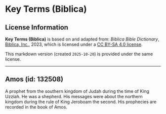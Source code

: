 # Key Terms (Biblica)

## License Information

**Key Terms (Biblica)** is based on and adapted from: _Biblica Bible Dictionary_, [Biblica, Inc.](https://www.biblica.com/), 2023, which is licensed under a [CC BY-SA 4.0 license](https://creativecommons.org/licenses/by-sa/4.0/legalcode.en).

This markdown version (created `2025-10-20`) is provided under the same license.



--------------------------------

## Amos (id: 132508)

A prophet from the southern kingdom of Judah during the time of King Uzziah. He was a shepherd. His messages were about the northern kingdom during the rule of King Jeroboam the second. His prophecies are recorded in the book of Amos.



